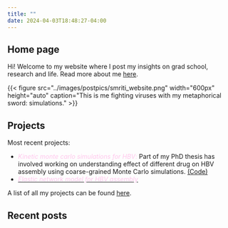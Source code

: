 ```yaml
---
title: ""
date: 2024-04-03T18:48:27-04:00
---
```

## Home page
Hi! Welcome to my website where I post my insights on grad school, research and life.
Read more about me [here](/about).

{{< figure src="../images/postpics/smriti_website.png" width="600px" height="auto" caption="This is me fighting viruses with my metaphorical sword: simulations." >}}



## Projects
Most recent projects:

- <span style="color: #ffc7ec;">*Kinetic monte carlo simulations for HBV*:</span> Part of my PhD thesis has involved working on understanding effect of different drug on HBV assembly using coarse-grained Monte Carlo simulations. [(Code)](https://github.com/pradhansmriti/hbv_dimerdrug)
- [<span style="color: #ffc7ec;">*Elastic network model for HBV assembly*</span>](https://github.com/pradhansmriti/HBV_enm)
 
A list of all my projects can be found  [here](/research).

## Recent posts

